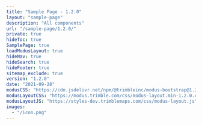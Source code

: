 ```yaml
---
title: "Sample Page - 1.2.0"
layout: "sample-page"
description: "All components"
url: "/sample-page/1.2.0/"
private: true
hideToc: true
SamplePage: true
loadModusLayout: true
hideNav: true
hideSearch: true
hideFooter: true
sitemap_exclude: true
version: "1.2.0"
date: "2021-09-28"
modusCSS: "https://cdn.jsdelivr.net/npm/@trimbleinc/modus-bootstrap@1.2.0/dist/"
modusLayoutCSS: "https://modus.trimble.com/css/modus-layout.min-1.2.0.css"
modusLayoutJS: "https://styles-dev.trimblemaps.com/css/modus-layout.js"
images:
  - "/icon.png"
---
```

